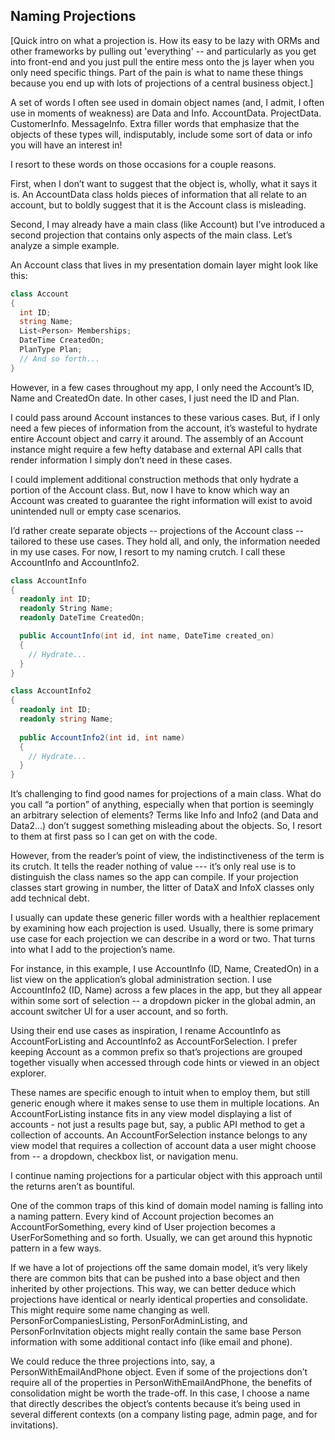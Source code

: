## Naming Projections

[Quick intro on what a projection is. How its easy to be lazy with ORMs and other frameworks by pulling out 'everything' -- and particularly as you get into front-end and you just pull the entire mess onto the js layer when you only need specific things. Part of the pain is what to name these things because you end up with lots of projections of a central business object.]

A set of words I often see used in domain object names (and, I admit, I often use in moments of weakness) are Data and Info.  AccountData. ProjectData. CustomerInfo. MessageInfo. Extra filler words that emphasize that the objects of these types will, indisputably, include some sort of data or info you will have an interest in!

I resort to these words on those occasions for a couple reasons. 

First, when I don’t want to suggest that the object is, wholly, what it says it is. An AccountData class holds pieces of information that all relate to an account, but to boldly suggest that it is the Account class is misleading. 

Second, I may already have a main class (like Account) but I’ve introduced a second projection that contains only aspects of the main class. Let’s analyze a simple example.

An Account class that lives in my presentation domain layer might look like this:

```C#
class Account 
{
  int ID;
  string Name;
  List<Person> Memberships;
  DateTime CreatedOn;
  PlanType Plan;
  // And so forth...
}
```

However, in a few cases throughout my app, I only need the Account’s ID, Name and CreatedOn date. In other cases, I just need the ID and Plan.

I could pass around Account instances to these various cases. But, if I only need a few pieces of information from the account, it’s wasteful to hydrate entire Account object and carry it around. The assembly of an Account instance might require a few hefty database and external API calls that render information I simply don’t need in these cases.

I could implement additional construction methods that only hydrate a portion of the Account class. But, now I have to know which way an Account was created to guarantee the right information will exist to avoid unintended null or empty case scenarios.

I’d rather create separate objects -- projections of the Account class -- tailored to these use cases. They hold all, and only, the information needed in my use cases. For now, I resort to my naming crutch. I call these AccountInfo and AccountInfo2.

```C#
class AccountInfo
{
  readonly int ID;
  readonly String Name;
  readonly DateTime CreatedOn;

  public AccountInfo(int id, int name, DateTime created_on) 
  { 
  	// Hydrate...
  }
}
```

```C#
class AccountInfo2
{
  readonly int ID;
  readonly string Name;
 
  public AccountInfo2(int id, int name)
  {
  	// Hydrate...
  }	
}
```

It’s challenging to find good names for projections of a main class. What do you call “a portion” of anything, especially when that portion is seemingly an arbitrary selection of elements? Terms like Info and Info2 (and Data and Data2...) don’t suggest something misleading about the objects. So, I resort to them at first pass so I can get on with the code.

However, from the reader’s point of view, the indistinctiveness of the term is its crutch. It tells the reader nothing of value --- it’s only real use is to distinguish the class names so the app can compile. If your projection classes start growing in number, the litter of DataX and InfoX classes only add technical debt.

I usually can update these generic filler words with a healthier replacement by examining how each projection is used. Usually, there is some primary use case for each projection we can describe in a word or two. That turns into what I add to the projection’s name.

For instance, in this example, I use AccountInfo (ID, Name, CreatedOn) in a list view on the application’s global administration section. I use AccountInfo2 (ID, Name) across a few places in the app, but they all appear within some sort of selection -- a dropdown picker in the global admin, an account switcher UI for a user account, and so forth.

Using their end use cases as inspiration, I rename AccountInfo as AccountForListing and AccountInfo2 as AccountForSelection. I prefer keeping Account as a common prefix so that’s projections are grouped together visually when accessed through code hints or viewed in an object explorer.

These names are specific enough to intuit when to employ them, but still generic enough where it makes sense to use them in multiple locations. An AccountForListing instance fits in any view model displaying a list of accounts - not just a results page but, say, a public API method to get a collection of accounts. An AccountForSelection instance belongs to any view model that requires a collection of account data a user might choose from -- a dropdown, checkbox list, or navigation menu.

I continue naming projections for a particular object with this approach until the returns aren’t as bountiful. 

One of the common traps of this kind of domain model naming is falling into a naming pattern. Every kind of Account projection becomes an AccountForSomething, every kind of User projection becomes a UserForSomething and so forth. Usually, we can get around this hypnotic pattern in a few ways.

If we have a lot of projections off the same domain model, it’s very likely there are common bits that can be pushed into a base object and then inherited by other projections. This way, we can better deduce which projections have identical or nearly identical properties and consolidate. This might require some name changing as well. PersonForCompaniesListing, PersonForAdminListing, and PersonForInvitation objects might really contain the same base Person information with some additional contact info (like email and phone). 

We could reduce the three projections into, say, a PersonWithEmailAndPhone object. Even if some of the projections don’t require all of the properties in PersonWithEmailAndPhone, the benefits of consolidation might be worth the trade-off.  In this case, I choose a name that directly describes the object’s contents because it’s being used in several different contexts (on a company listing page, admin page, and for invitations).
